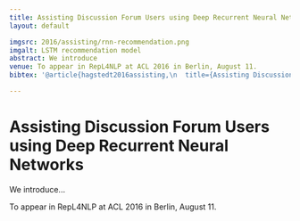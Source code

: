 ```yaml
---
title: Assisting Discussion Forum Users using Deep Recurrent Neural Networks
layout: default

imgsrc: 2016/assisting/rnn-recommendation.png
imgalt: LSTM recommendation model
abstract: We introduce
venue: To appear in RepL4NLP at ACL 2016 in Berlin, August 11.
bibtex: '@article{hagstedt2016assisting,\n  title={Assisting Discussion Forum Users using Deep Recurrent Neural Networks},\n  author={Hagstedt P Suorra, Jacob and Mogren, Olof},\n  journal={Representation Learning for NLP RepL4NLP at ACL 2016},\n  year={2016},\n  publisher={null}\n}\n'

---
```


# Assisting Discussion Forum Users using Deep Recurrent Neural Networks

We introduce...

To appear in RepL4NLP at ACL 2016 in Berlin, August 11.

